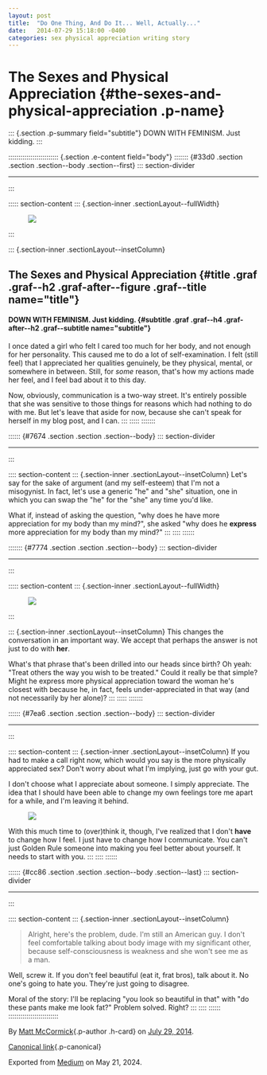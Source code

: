 ```yaml
---
layout: post
title:  "Do One Thing, And Do It... Well, Actually..."
date:   2014-07-29 15:18:00 -0400
categories: sex physical appreciation writing story
---
```

<div>

# The Sexes and Physical Appreciation {#the-sexes-and-physical-appreciation .p-name}

</div>

::: {.section .p-summary field="subtitle"}
DOWN WITH FEMINISM. Just kidding.
:::

::::::::::::::::::::::::: {.section .e-content field="body"}
::::::: {#33d0 .section .section .section--body .section--first}
::: section-divider

------------------------------------------------------------------------
:::

::::: section-content
::: {.section-inner .sectionLayout--fullWidth}
<figure class="graf graf--figure graf--layoutFillWidth graf--leading">
<img
src="https://cdn-images-1.medium.com/max/2560/1*yeljO1qEOdDt9Tl27SkKyg.jpeg"
class="graf-image" data-image-id="1*yeljO1qEOdDt9Tl27SkKyg.jpeg"
data-width="3888" data-height="2592" />
</figure>
:::

::: {.section-inner .sectionLayout--insetColumn}
## The Sexes and Physical Appreciation {#title .graf .graf--h2 .graf-after--figure .graf--title name="title"}

#### DOWN WITH FEMINISM. Just kidding. {#subtitle .graf .graf--h4 .graf-after--h2 .graf--subtitle name="subtitle"}

I once dated a girl who felt I cared too much for her body, and not
enough for her personality. This caused me to do a lot of
self-examination. I felt (still feel) that I appreciated her qualities
genuinely, be they physical, mental, or somewhere in between. Still, for
*some* reason, that's how my actions made her feel, and I feel bad about
it to this day.

Now, obviously, communication is a two-way street. It's entirely
possible that she was sensitive to those things for reasons which had
nothing to do with me. But let's leave that aside for now, because she
can't speak for herself in my blog post, and I can.
:::
:::::
:::::::

:::::: {#7674 .section .section .section--body}
::: section-divider

------------------------------------------------------------------------
:::

:::: section-content
::: {.section-inner .sectionLayout--insetColumn}
Let's say for the sake of argument (and my self-esteem) that I'm not a
misogynist. In fact, let's use a generic "he" and "she" situation, one
in which you can swap the "he" for the "she" any time you'd like.

What if, instead of asking the question, "why does he have more
appreciation for my body than my mind?", she asked "why does he
**express** more appreciation for my body than my mind?"
:::
::::
::::::

::::::: {#7774 .section .section .section--body}
::: section-divider

------------------------------------------------------------------------
:::

::::: section-content
::: {.section-inner .sectionLayout--fullWidth}
<figure class="graf graf--figure graf--layoutFillWidth graf--leading">
<img
src="https://cdn-images-1.medium.com/max/2560/1*lPtMd80V3zFpdDs529LoUg.jpeg"
class="graf-image" data-image-id="1*lPtMd80V3zFpdDs529LoUg.jpeg"
data-width="3000" data-height="2000" />
</figure>
:::

::: {.section-inner .sectionLayout--insetColumn}
This changes the conversation in an important way. We accept that
perhaps the answer is not just to do with **her**.

What's that phrase that's been drilled into our heads since birth? Oh
yeah: "Treat others the way you wish to be treated." Could it really be
that simple? Might he express more physical appreciation toward the
woman he's closest with because he, in fact, feels under-appreciated in
that way (and not necessarily by her alone)?
:::
:::::
:::::::

:::::: {#7ea6 .section .section .section--body}
::: section-divider

------------------------------------------------------------------------
:::

:::: section-content
::: {.section-inner .sectionLayout--insetColumn}
If you had to make a call right now, which would you say is the more
physically appreciated sex? Don't worry about what I'm implying, just go
with your gut.

I don't choose what I appreciate about someone. I simply appreciate. The
idea that I should have been able to change my own feelings tore me
apart for a while, and I'm leaving it behind.

<figure id="6e9a"
class="graf graf--figure graf--layoutInsetLeft graf-after--p">
<img
src="https://cdn-images-1.medium.com/max/400/1*A-jl2pHTCRIbLd-E8-HIHg.jpeg"
class="graf-image" data-image-id="1*A-jl2pHTCRIbLd-E8-HIHg.jpeg"
data-width="3888" data-height="2592" />
</figure>

With this much time to (over)think it, though, I've realized that I
don't **have** to change how I feel. I just have to change how I
communicate. You can't just Golden Rule someone into making you feel
better about yourself. It needs to start with you.
:::
::::
::::::

:::::: {#cc86 .section .section .section--body .section--last}
::: section-divider

------------------------------------------------------------------------
:::

:::: section-content
::: {.section-inner .sectionLayout--insetColumn}
> Alright, here's the problem, dude. I'm still an American guy. I don't
> feel comfortable talking about body image with my significant other,
> because self-consciousness is weakness and she won't see me as a man.

Well, screw it. If you don't feel beautiful (eat it, frat bros), talk
about it. No one's going to hate you. They're just going to disagree.

Moral of the story: I'll be replacing "you look so beautiful in that"
with "do these pants make me look fat?" Problem solved. Right?
:::
::::
::::::
:::::::::::::::::::::::::

By [Matt McCormick](https://medium.com/@mattcmccormick){.p-author
.h-card} on [July 29, 2014](https://medium.com/p/c51e7f31c451).

[Canonical
link](https://medium.com/@mattcmccormick/the-sexes-and-physical-appreciation-c51e7f31c451){.p-canonical}

Exported from [Medium](https://medium.com) on May 21, 2024.
